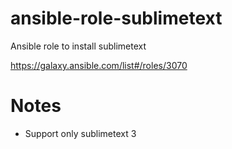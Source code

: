 ansible-role-sublimetext
========================

Ansible role to install sublimetext

https://galaxy.ansible.com/list#/roles/3070

# Notes
- Support only sublimetext 3
